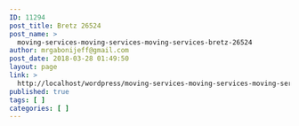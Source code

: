 ```yaml
---
ID: 11294
post_title: Bretz 26524
post_name: >
  moving-services-moving-services-moving-services-bretz-26524
author: mrgabonijeff@gmail.com
post_date: 2018-03-28 01:49:50
layout: page
link: >
  http://localhost/wordpress/moving-services-moving-services-moving-services-bretz-26524/
published: true
tags: [ ]
categories: [ ]
---
```

